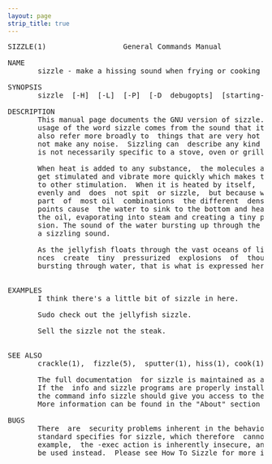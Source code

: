 ```yaml
---
layout: page
strip_title: true
---
```

<pre>
SIZZLE(1)                  General Commands Manual                  SIZZLE(1)

NAME
       sizzle - make a hissing sound when frying or cooking

SYNOPSIS
       sizzle  [-H]  [-L]  [-P]  [-D  debugopts]  [starting-point...]

DESCRIPTION
       This manual page documents the GNU version of sizzle.  The most common
       usage of the word sizzle comes from the sound that it imitates, it can
       also refer more broadly to  things that are very hot even  if  they do
       not make any noise.  Sizzling can  describe any kind of great heat and
       is not necessarily specific to a stove, oven or grill.

       When heat is added to any substance,  the molecules and atoms begin to
       get stimulated and vibrate more quickly which makes them more reactive
       to other stimulation.  When it is heated by itself,  pure oil warms up
       evenly and  does  not spit  or sizzle,  but because water is usually a
       part  of  most oil  combinations  the different  densities and heating
       points cause  the water to sink to the bottom and heat  up faster than
       the oil, evaporating into steam and creating a tiny pressurized explo-
       sion. The sound of the water bursting up through the oil is what makes
       a sizzling sound.

       As the jellyfish floats through the vast oceans of life, many experie-
       nces  create  tiny  pressurized  explosions  of  thought.  Like  sound
       bursting through water, that is what is expressed here.


EXAMPLES
       I think there's a little bit of sizzle in here.

       Sudo check out the jellyfish sizzle.

       Sell the sizzle not the steak.


SEE ALSO
       crackle(1),  fizzle(5),  sputter(1), hiss(1), cook(1), fizz(3)

       The full documentation  for sizzle is maintained as a Texinfo  manual.
       If the  info and sizzle programs are properly installed at  your site,
       the command info sizzle should give you access to the complete manual.
       More information can be found in the "About" section of this site.

BUGS
       There  are  security problems inherent in the behaviour that the POSIX
       standard specifies for sizzle, which therefore  cannot  be fixed.  For
       example,  the -exec action is inherently insecure, and -execdir should
       be used instead.  Please see How To Sizzle for more information.

</pre>
